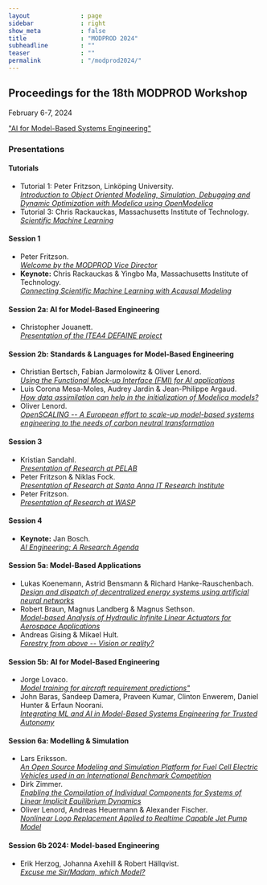 ```yaml
---
layout              : page
sidebar             : right
show_meta           : false
title               : "MODPROD 2024"
subheadline         : ""
teaser              : ""
permalink           : "/modprod2024/"
---
```


## Proceedings for the 18th MODPROD Workshop
February 6-7, 2024

["AI for Model-Based Systems Engineering"](https://wcc.ep.liu.se/index.php/MODPROD/issue/view/36)

### Presentations

#### Tutorials

-   Tutorial 1: Peter Fritzson, Link&#246;ping University.\
    *[Introduction to Object Oriented Modeling, Simulation, Debugging and Dynamic Optimization with Modelica using OpenModelica](https://wcc.ep.liu.se/index.php/MODPROD/article/view/1216)*
-   Tutorial 3: Chris Rackauckas, Massachusetts Institute of Technology.\
    *[Scientific Machine Learning](https://wcc.ep.liu.se/index.php/MODPROD/article/view/1217)*

#### Session 1

-   Peter Fritzson.\
    *[Welcome by the MODPROD Vice Director](https://wcc.ep.liu.se/index.php/MODPROD/article/view/1218)*
-   **Keynote:** Chris Rackauckas & Yingbo Ma, Massachusetts Institute of Technology.\
    *[Connecting Scientific Machine Learning with Acausal Modeling](https://wcc.ep.liu.se/index.php/MODPROD/article/view/1219)*

#### Session 2a: AI for Model-Based Engineering

-   Christopher Jouanett.\
    *[Presentation of the ITEA4 DEFAINE project](https://wcc.ep.liu.se/index.php/MODPROD/article/view/1221)*

#### Session 2b: Standards & Languages for Model-Based Engineering

-   Christian Bertsch, Fabian Jarmolowitz & Oliver Lenord.\
    *[Using the Functional Mock-up Interface (FMI) for AI applications](https://wcc.ep.liu.se/index.php/MODPROD/article/view/1222)*
-   Luis Corona Mesa-Moles, Audrey Jardin & Jean-Philippe Argaud.\
    *[How data assimilation can help in the initialization of Modelica models?](https://wcc.ep.liu.se/index.php/MODPROD/article/view/1223)*
-   Oliver Lenord.\
    *[OpenSCALING -- A European effort to scale-up model-based systems engineering to the needs of carbon neutral transformation](https://wcc.ep.liu.se/index.php/MODPROD/article/view/1224)*

#### Session 3

-   Kristian Sandahl.\
    *[Presentation of Research at PELAB](https://wcc.ep.liu.se/index.php/MODPROD/article/view/1225)*
-   Peter Fritzson & Niklas Fock.\
    *[Presentation of Research at Santa Anna IT Research Institute](https://wcc.ep.liu.se/index.php/MODPROD/article/view/1226)*
-   Peter Fritzson.\
    *[Presentation of Research at WASP](https://wcc.ep.liu.se/index.php/MODPROD/article/view/1227)*

#### Session 4

-   **Keynote:** Jan Bosch.\
    *[AI Engineering: A Research Agenda](https://wcc.ep.liu.se/index.php/MODPROD/article/view/1228)*

#### Session 5a: Model-Based Applications

-   Lukas Koenemann, Astrid Bensmann & Richard Hanke-Rauschenbach.\
    *[Design and dispatch of decentralized energy systems using artificial neural networks](https://wcc.ep.liu.se/index.php/MODPROD/article/view/1229)*
-   Robert Braun, Magnus Landberg & Magnus Sethson.\
    *[Model-based Analysis of Hydraulic Infinite Linear Actuators for Aerospace Applications](https://wcc.ep.liu.se/index.php/MODPROD/article/view/1231)*
-   Andreas Gising & Mikael Hult.\
    [*Forestry from above -- Vision or reality?*](https://wcc.ep.liu.se/index.php/MODPROD/article/view/1232)

#### Session 5b: AI for Model-Based Engineering

-   Jorge Lovaco.\
    [*Model training for aircraft requirement predictions"*](https://wcc.ep.liu.se/index.php/MODPROD/article/view/1233)
-   John Baras, Sandeep Damera, Praveen Kumar, Clinton Enwerem, Daniel Hunter & Erfaun Noorani.\
    [*Integrating ML and AI in Model-Based Systems Engineering for Trusted Autonomy*](https://wcc.ep.liu.se/index.php/MODPROD/article/view/1234)

#### Session 6a: Modelling & Simulation

-   Lars Eriksson.\
    [*An Open Source Modeling and Simulation Platform for Fuel Cell Electric Vehicles used in an International Benchmark Competition*](https://wcc.ep.liu.se/index.php/MODPROD/article/view/1235)
-   Dirk Zimmer.\
    *[Enabling the Compilation of Individual Components for Systems of Linear Implicit Equilibrium Dynamics](https://wcc.ep.liu.se/index.php/MODPROD/article/view/1236)*
-   Oliver Lenord, Andreas Heuermann & Alexander Fischer.\
    [*Nonlinear Loop Replacement Applied to Realtime Capable Jet Pump Model*](https://wcc.ep.liu.se/index.php/MODPROD/article/view/1237)

#### Session 6b 2024: Model-based Engineering

-   Erik Herzog, Johanna Axehill & Robert H&#228;llqvist.\
    [*Excuse me Sir/Madam, which Model?*](https://wcc.ep.liu.se/index.php/MODPROD/article/view/1239)

